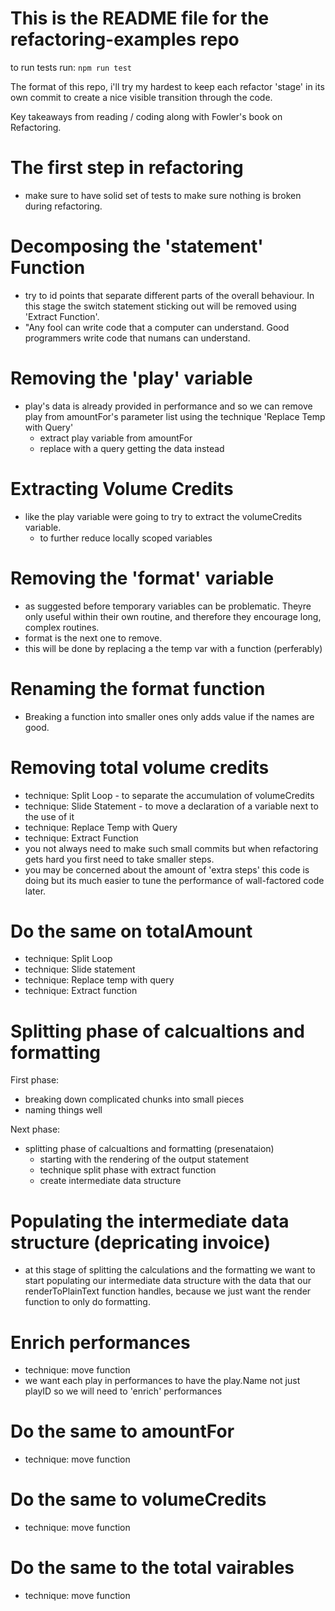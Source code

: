 # This is the README file for the refactoring-examples repo

to run tests run: `npm run test`

The format of this repo, i'll try my hardest to keep each refactor 'stage' in its own commit to create a nice visible transition through the code. 

Key takeaways from reading / coding along with Fowler's book on Refactoring.

# The first step in refactoring 
- make sure to have solid set of tests to make sure nothing is broken during refactoring.

# Decomposing the 'statement' Function
- try to id points that separate different parts of the overall behaviour. In this stage the switch statement sticking out will be removed using 'Extract Function'.
- "Any fool can write code that a computer can understand. Good programmers write code that numans can understand.

# Removing the 'play' variable 
- play's data is already provided in performance and so we can remove play from amountFor's parameter list using the technique 'Replace Temp with Query'
    - extract play variable from amountFor
    - replace with a query getting the data instead

# Extracting Volume Credits 
- like the play variable were going to try to extract the volumeCredits variable. 
    - to further reduce locally scoped variables

# Removing the 'format' variable
- as suggested before temporary variables can be problematic. 
Theyre only useful within their own routine, and therefore they encourage long, 
complex routines. 
- format is the next one to remove.
- this will be done by replacing a the temp var with a function (perferably)

# Renaming the format function
- Breaking a function into smaller ones only adds value if the names are good.

# Removing total volume credits 
- technique: Split Loop - to separate the accumulation of volumeCredits 
- technique: Slide Statement - to move a declaration of a variable next to the use of it
- technique: Replace Temp with Query
- technique: Extract Function
- you not always need to make such small commits but when refactoring gets hard you first need 
to take smaller steps.
- you may be concerned about the amount of 'extra steps' this code is doing but its much easier to tune the performance of wall-factored code later.

# Do the same on totalAmount
- technique: Split Loop
- technique: Slide statement
- technique: Replace temp with query
- technique: Extract function

# Splitting phase of calcualtions and formatting
First phase:
- breaking down complicated chunks into small pieces 
- naming things well 

Next phase:
- splitting phase of calcualtions and formatting (presenataion)
    - starting with the rendering of the output statement
    - technique split phase with extract function 
    - create intermediate data structure

# Populating the intermediate data structure (depricating invoice)
- at this stage of splitting the calculations and the formatting we want to start populating our intermediate data structure with the data that our renderToPlainText function handles, because we just want the render function to only do formatting.

# Enrich performances
- technique: move function
- we want each play in performances to have the play.Name not just playID so we will need to 'enrich' performances

# Do the same to amountFor
- technique: move function

# Do the same to volumeCredits
- technique: move function

# Do the same to the total vairables 
- technique: move function
